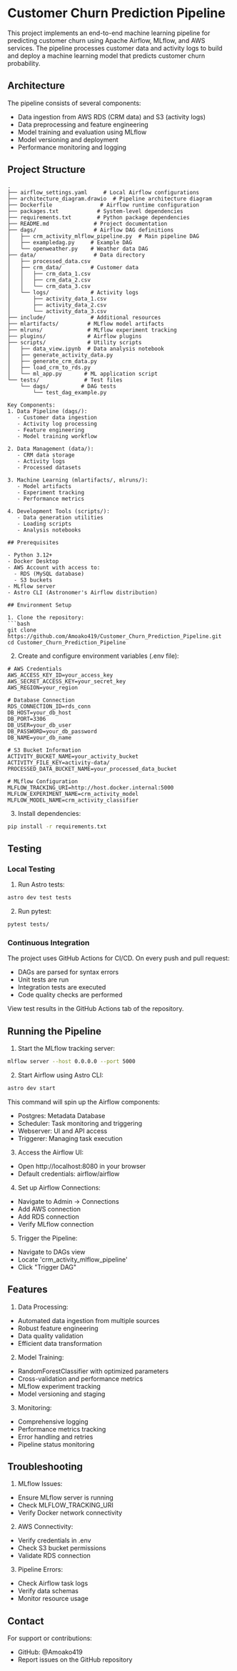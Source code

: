 # Customer Churn Prediction Pipeline

This project implements an end-to-end machine learning pipeline for predicting customer churn using Apache Airflow, MLflow, and AWS services. The pipeline processes customer data and activity logs to build and deploy a machine learning model that predicts customer churn probability.

## Architecture

The pipeline consists of several components:
- Data ingestion from AWS RDS (CRM data) and S3 (activity logs)
- Data preprocessing and feature engineering
- Model training and evaluation using MLflow
- Model versioning and deployment
- Performance monitoring and logging

## Project Structure

```
.
├── airflow_settings.yaml     # Local Airflow configurations
├── architecture_diagram.drawio  # Pipeline architecture diagram
├── Dockerfile               # Airflow runtime configuration
├── packages.txt            # System-level dependencies
├── requirements.txt        # Python package dependencies
├── README.md              # Project documentation
├── dags/                  # Airflow DAG definitions
│   ├── crm_activity_mlflow_pipeline.py  # Main pipeline DAG
│   ├── exampledag.py     # Example DAG
│   └── openweather.py    # Weather data DAG
├── data/                  # Data directory
│   ├── processed_data.csv
│   ├── crm_data/         # Customer data
│   │   ├── crm_data_1.csv
│   │   ├── crm_data_2.csv
│   │   └── crm_data_3.csv
│   └── logs/             # Activity logs
│       ├── activity_data_1.csv
│       ├── activity_data_2.csv
│       └── activity_data_3.csv
├── include/              # Additional resources
├── mlartifacts/         # MLflow model artifacts
├── mlruns/              # MLflow experiment tracking
├── plugins/             # Airflow plugins
├── scripts/             # Utility scripts
│   ├── data_view.ipynb  # Data analysis notebook
│   ├── generate_activity_data.py
│   ├── generate_crm_data.py
│   ├── load_crm_to_rds.py
│   └── ml_app.py       # ML application script
└── tests/              # Test files
    └── dags/          # DAG tests
        └── test_dag_example.py

Key Components:
1. Data Pipeline (dags/):
   - Customer data ingestion
   - Activity log processing
   - Feature engineering
   - Model training workflow

2. Data Management (data/):
   - CRM data storage
   - Activity logs
   - Processed datasets

3. Machine Learning (mlartifacts/, mlruns/):
   - Model artifacts
   - Experiment tracking
   - Performance metrics

4. Development Tools (scripts/):
   - Data generation utilities
   - Loading scripts
   - Analysis notebooks

## Prerequisites

- Python 3.12+
- Docker Desktop
- AWS Account with access to:
  - RDS (MySQL database)
  - S3 buckets
- MLflow server
- Astro CLI (Astronomer's Airflow distribution)

## Environment Setup

1. Clone the repository:
```bash
git clone https://github.com/Amoako419/Customer_Churn_Prediction_Pipeline.git
cd Customer_Churn_Prediction_Pipeline
```

2. Create and configure environment variables (.env file):
```env
# AWS Credentials
AWS_ACCESS_KEY_ID=your_access_key
AWS_SECRET_ACCESS_KEY=your_secret_key
AWS_REGION=your_region

# Database Connection
RDS_CONNECTION_ID=rds_conn
DB_HOST=your_db_host
DB_PORT=3306
DB_USER=your_db_user
DB_PASSWORD=your_db_password
DB_NAME=your_db_name

# S3 Bucket Information
ACTIVITY_BUCKET_NAME=your_activity_bucket
ACTIVITY_FILE_KEY=activity-data/
PROCESSED_DATA_BUCKET_NAME=your_processed_data_bucket

# MLflow Configuration
MLFLOW_TRACKING_URI=http://host.docker.internal:5000
MLFLOW_EXPERIMENT_NAME=crm_activity_model
MLFLOW_MODEL_NAME=crm_activity_classifier
```

3. Install dependencies:
```bash
pip install -r requirements.txt
```

## Testing

### Local Testing

1. Run Astro tests:
```bash
astro dev test tests
```

2. Run pytest:
```bash
pytest tests/
```

### Continuous Integration

The project uses GitHub Actions for CI/CD. On every push and pull request:
- DAGs are parsed for syntax errors
- Unit tests are run
- Integration tests are executed
- Code quality checks are performed

View test results in the GitHub Actions tab of the repository.

## Running the Pipeline

1. Start the MLflow tracking server:
```bash
mlflow server --host 0.0.0.0 --port 5000
```

2. Start Airflow using Astro CLI:
```bash
astro dev start
```

This command will spin up the Airflow components:
- Postgres: Metadata Database
- Scheduler: Task monitoring and triggering
- Webserver: UI and API access
- Triggerer: Managing task execution

3. Access the Airflow UI:
- Open http://localhost:8080 in your browser
- Default credentials: airflow/airflow

4. Set up Airflow Connections:
- Navigate to Admin -> Connections
- Add AWS connection
- Add RDS connection
- Verify MLflow connection

5. Trigger the Pipeline:
- Navigate to DAGs view
- Locate 'crm_activity_mlflow_pipeline'
- Click "Trigger DAG"

## Features

1. Data Processing:
- Automated data ingestion from multiple sources
- Robust feature engineering
- Data quality validation
- Efficient data transformation

2. Model Training:
- RandomForestClassifier with optimized parameters
- Cross-validation and performance metrics
- MLflow experiment tracking
- Model versioning and staging

3. Monitoring:
- Comprehensive logging
- Performance metrics tracking
- Error handling and retries
- Pipeline status monitoring

## Troubleshooting

1. MLflow Issues:
- Ensure MLflow server is running
- Check MLFLOW_TRACKING_URI
- Verify Docker network connectivity

2. AWS Connectivity:
- Verify credentials in .env
- Check S3 bucket permissions
- Validate RDS connection

3. Pipeline Errors:
- Check Airflow task logs
- Verify data schemas
- Monitor resource usage

## Contact

For support or contributions:
- GitHub: @Amoako419
- Report issues on the GitHub repository
